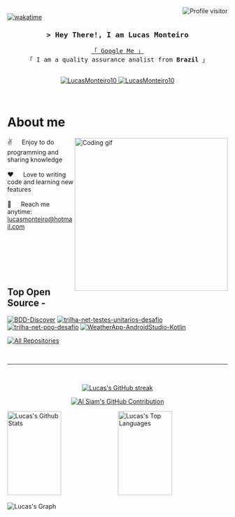 <!--
<h2 align="center">
  Welcome to Lucas Monteiro World!
  <img src="https://media.giphy.com/media/hvRJCLFzcasrR4ia7z/giphy.gif" width="28">
</h2>
-->

<!--
<p align="center">
  <a href="https://github.com/LucasMonteiro10"><img src="https://readme-typing-svg.herokuapp.com/?lines=Self%20Taught%20Programmer;Front%20End%20Developer;1.5%2B%20years%20of%20coding%20experience;Always%20learning%20new%20things&center=true&width=380&height=45"></a>
</p>

 -->

<a href="https://komarev.com/ghpvc/?username=LucasMonteiro10">
  <img align="right" src="https://komarev.com/ghpvc/?username=LucasMonteiro10&label=Visitors&color=0e75b6&style=flat" alt="Profile visitor" />
</a>


[![wakatime](https://wakatime.com/badge/user/eebb3dd8-d9b2-40de-9b88-6fd6cac99dbc.svg)](https://wakatime.com/@eebb3dd8-d9b2-40de-9b88-6fd6cac99dbc)

<!-- Intro  -->
<h3 align="center">
        <samp>&gt; Hey There!, I am Lucas Monteiro</samp>
</h3>


<p align="center"> 
  <samp>
    <a href="https://www.google.com/search?q=Lucas+Monteiro">「 Google Me 」</a>
    <br>
    「 I am a quality assurance analist from <b>Brazil</b> 」
    <br>
    <br>
  </samp>
</p>

<p align="center">
 <a href="https://www.linkedin.com/in/lucas-monteiro-vilela/" target="_blank">
  <img src="https://img.shields.io/badge/LinkedIn-0077B5?style=for-the-badge&logo=linkedin&logoColor=white" alt="LucasMonteiro10"/>
 </a>
 <a href="https://www.instagram.com/lucas.monteiro.vilela?igsh=Ymt2N3p4ZDN3cnNh" target="_blank">
  <img src="https://img.shields.io/badge/Instagram-fe4164?style=for-the-badge&logo=instagram&logoColor=white" alt="LucasMonteiro10" />
 </a> 
</p>
<br />

<!-- About Section -->
 # About me
 
<p>
 <img align="right" width="350" src="/assets/programmer.gif" alt="Coding gif" />
  
 ✌️ &emsp; Enjoy to do programming and sharing knowledge <br/><br/>
 ❤️ &emsp; Love to writing code and learning new features<br/><br/>
 📧 &emsp; Reach me anytime: lucasmonteiro@hotmail.com<br/><br/>

</p>

<br/>
<br/>
<br/>

<br/>

## Top Open Source -
[![BDD-Discover](https://github-readme-stats.vercel.app/api/pin/?username=LucasMonteiro10&repo=itasks&border_color=7F3FBF&bg_color=0D1117&title_color=C9D1D9&text_color=8B949E&icon_color=7F3FBF)](https://github.com/LucasMonteiro10/BDD-Discover)
[![trilha-net-testes-unitarios-desafio](https://github-readme-stats.vercel.app/api/pin/?username=LucasMonteiro10&repo=urfolio&border_color=7F3FBF&bg_color=0D1117&title_color=C9D1D9&text_color=8B949E&icon_color=7F3FBF)](https://github.com/LucasMonteiro10/trilha-net-testes-unitarios-desafio)
[![trilha-net-poo-desafio](https://github-readme-stats.vercel.app/api/pin/?username=LucasMonteiro10&repo=web-projects&border_color=7F3FBF&bg_color=0D1117&title_color=C9D1D9&text_color=8B949E&icon_color=7F3FBF)](https://github.com/LucasMonteiro10/trilha-net-poo-desafio)
[![WeatherApp-AndroidStudio-Kotlin](https://github-readme-stats.vercel.app/api/pin/?username=LucasMonteiro10&repo=LucasMonteiro10&border_color=7F3FBF&bg_color=0D1117&title_color=C9D1D9&text_color=8B949E&icon_color=7F3FBF)](https://github.com/LucasMonteiro10/WeatherApp-AndroidStudio-Kotlin)

<p align="left">
  <a href="https://github.com/LucasMonteiro10?tab=repositories" target="_blank"><img alt="All Repositories" title="All Repositories" src="https://img.shields.io/badge/-All%20Repos-2962FF?style=for-the-badge&logo=koding&logoColor=white"/></a>
</p>

<br/>
<hr/>
<br/>

<p align="center">
  <a href="https://github.com/LucasMonteiro10">
    <img src="https://github-readme-streak-stats.herokuapp.com/?user=LucasMonteiro10&theme=radical&border=7F3FBF&background=0D1117" alt="Lucas's GitHub streak"/>
  </a>
</p>

<p align="center">
  <a href="https://github.com/LucasMonteiro10">
    <img src="https://github-profile-summary-cards.vercel.app/api/cards/profile-details?username=LucasMonteiro10&theme=radical" alt="Al Siam's GitHub Contribution"/>
  </a>
</p>

<a> 
    <a href="https://github.com/LucasMonteiro10"><img alt="Lucas's Github Stats" src="https://denvercoder1-github-readme-stats.vercel.app/api?username=LucasMonteiro10&show_icons=true&count_private=true&theme=react&border_color=7F3FBF&bg_color=0D1117&title_color=F85D7F&icon_color=F8D866" height="192px" width="49.5%"/></a>
  <a href="https://github.com/LucasMonteiro10"><img alt="Lucas's Top Languages" src="https://denvercoder1-github-readme-stats.vercel.app/api/top-langs/?username=LucasMonteiro10&langs_count=8&layout=compact&theme=react&border_color=7F3FBF&bg_color=0D1117&title_color=F85D7F&icon_color=F8D866" height="192px" width="49.5%"/></a>
  <br/>
</a>


![Lucas's Graph](https://github-readme-activity-graph.vercel.app/graph?username=LucasMonteiro10&custom_title=Al%20Siam's%20GitHub%20Activity%20Graph&bg_color=0D1117&color=7F3FBF&line=7F3FBF&point=7F3FBF&area_color=FFFFFF&title_color=FFFFFF&area=true)
